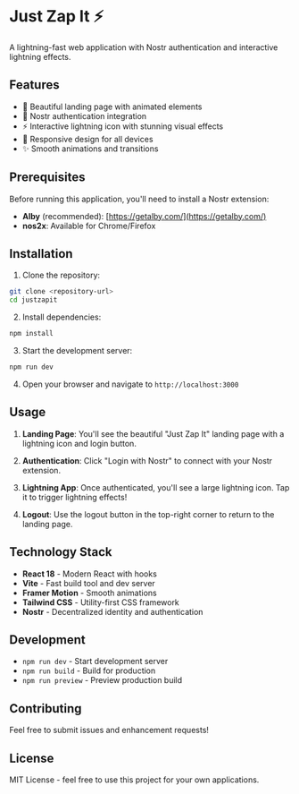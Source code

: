 # Just Zap It ⚡

A lightning-fast web application with Nostr authentication and interactive lightning effects.

## Features

- 🎨 Beautiful landing page with animated elements
- 🔐 Nostr authentication integration
- ⚡ Interactive lightning icon with stunning visual effects
- 📱 Responsive design for all devices
- ✨ Smooth animations and transitions

## Prerequisites

Before running this application, you'll need to install a Nostr extension:

- **Alby** (recommended): [https://getalby.com/](https://getalby.com/)
- **nos2x**: Available for Chrome/Firefox

## Installation

1. Clone the repository:
```bash
git clone <repository-url>
cd justzapit
```

2. Install dependencies:
```bash
npm install
```

3. Start the development server:
```bash
npm run dev
```

4. Open your browser and navigate to `http://localhost:3000`

## Usage

1. **Landing Page**: You'll see the beautiful "Just Zap It" landing page with a lightning icon and login button.

2. **Authentication**: Click "Login with Nostr" to connect with your Nostr extension.

3. **Lightning App**: Once authenticated, you'll see a large lightning icon. Tap it to trigger lightning effects!

4. **Logout**: Use the logout button in the top-right corner to return to the landing page.

## Technology Stack

- **React 18** - Modern React with hooks
- **Vite** - Fast build tool and dev server
- **Framer Motion** - Smooth animations
- **Tailwind CSS** - Utility-first CSS framework
- **Nostr** - Decentralized identity and authentication

## Development

- `npm run dev` - Start development server
- `npm run build` - Build for production
- `npm run preview` - Preview production build

## Contributing

Feel free to submit issues and enhancement requests!

## License

MIT License - feel free to use this project for your own applications.
